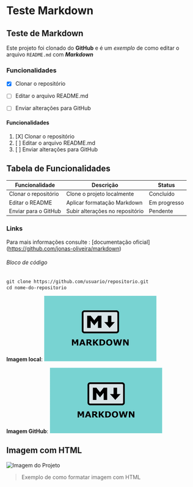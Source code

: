# Teste Markdown
## Teste de Markdown

Este projeto foi clonado do **GitHub** e é um 
_exemplo_ de como editar o arquivo `README.md` 
com ***Markdown***


### Funcionalidades
- [X] Clonar o repositório
- [ ] Editar o arquivo README.md
- [ ] Enviar alterações para GitHub


#### Funcionalidades
1. [X] Clonar o repositório
2. [ ] Editar o arquivo README.md
3. [ ] Enviar alterações para GitHub


## Tabela de Funcionalidades
| Funcionalidade          | Descrição                          | Status       |
|-------------------------|------------------------------------|--------------|
| Clonar o repositório    | Clone o projeto localmente         | Concluído    |
| Editar o README         | Aplicar formatação Markdown        | Em progresso |
| Enviar para o GitHub    | Subir alterações no repositório    | Pendente     |


### Links

Para mais informações consulte : [documentação oficial] (https://github.com/jonas-oliveira/markdown)

###### Bloco de código
```
git clone https://github.com/usuario/repositorio.git
cd nome-do-repositorio
```

**Imagem local**: ![imagem do projeto local](./imagens/markdown-logo.png)

**Imagem GitHub**: ![imagem do GitHub](https://github.com/jonas-oliveira/markdown/blob/main/imagens/markdown-logo.png?raw=true)

## Imagem com HTML
<img src="https://raw.github.com/jonas-oliveira/markdown/main/imagens/markdown-logo.png" alt="Imagem do Projeto" width = "190" height = "110">

> Exemplo de como formatar imagem com HTML
